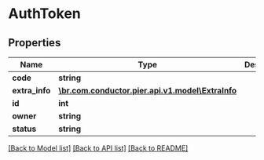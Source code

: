 # AuthToken

## Properties
Name | Type | Description | Notes
------------ | ------------- | ------------- | -------------
**code** | **string** |  | [optional] 
**extra_info** | [**\br.com.conductor.pier.api.v1.model\ExtraInfo**](ExtraInfo.md) |  | [optional] 
**id** | **int** |  | [optional] 
**owner** | **string** |  | [optional] 
**status** | **string** |  | [optional] 

[[Back to Model list]](../README.md#documentation-for-models) [[Back to API list]](../README.md#documentation-for-api-endpoints) [[Back to README]](../README.md)



